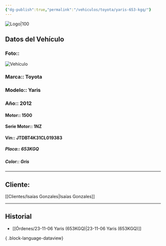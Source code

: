 ```yaml
---
{"dg-publish":true,"permalink":"/vehiculos/toyota/yaris-653-kgq/"}
---
```


![Logo|100](http://drive.google.com/uc?export=view&id=137fl3TIZ0-PU8b-Pt0bsjclwHub_u78G)

## Datos del Vehículo 
### Foto:: 
![Vehículo](http://drive.google.com/uc?export=view&id=13g6h9BVW4oZiHa8ivFJ1UkEQlMvHu33U)

### Marca:: Toyota 
### Modelo:: Yaris 
### Año:: 2012
#### Motor:: 1500
#### Serie Motor:: 1NZ
#### Vin:: JTDBT4K31CL019383
##### Placa:: 653KGQ
##### Color:: Gris
---

## Cliente:

[[Clientes/Isaías Gonzales\|Isaías Gonzales]]

---

## Historial

- [[Órdenes/23-11-06 Yaris (653KGQ)\|23-11-06 Yaris (653KGQ)]]

{ .block-language-dataview} 